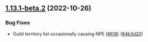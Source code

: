 ## [1.13.1-beta.2](https://github.com/Wynntils/Wynntils/compare/v1.13.1-beta.1...v1.13.1-beta.2) (2022-10-26)


### Bug Fixes

* Guild territory list occasionally causing NPE ([#618](https://github.com/Wynntils/Wynntils/issues/618)) ([84b3d20](https://github.com/Wynntils/Wynntils/commit/84b3d20f9a2ec13e5f8510aa04f055f1f75e42e2))

